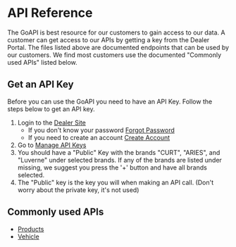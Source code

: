 # API Reference

The GoAPI is best resource for our customers to gain access to our data. A customer can get access to our APIs by getting a key from the Dealer Portal. The files listed above are documented endpoints that can be used by our customers. We find most customers use the documented "Commonly used APIs" listed below.

## Get an API Key
Before you can use the GoAPI you need to have an API Key. Follow the steps below to get an API key.

1. Login to the [Dealer Site](https://dealers.curtmfg.com/)
   - If you don't know your password [Forgot Password](https://dealers.curtmfg.com/account/forgot)
   - If you need to create an account [Create Account](https://dealers.curtmfg.com/account/create)
2. Go to [Manage API Keys](https://dealers.curtmfg.com/account/keys)
3. You should have a "Public" Key with the brands "CURT", "ARIES", and "Luverne" under selected brands. If any of the brands are listed under missing, we suggest you press the '+' button and have all brands selected.
4. The "Public" key is the key you will when making an API call. (Don't worry about the private key, it's not used)
 
## Commonly used APIs
- [Products](https://github.com/curt-labs/API/blob/goapi/docs/Products.md)
- [Vehicle](https://github.com/curt-labs/API/blob/goapi/docs/Vehicle.md)
